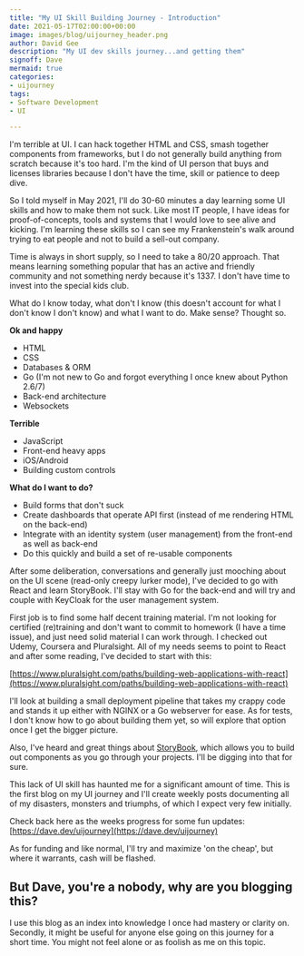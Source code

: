 ```yaml
---
title: "My UI Skill Building Journey - Introduction"
date: 2021-05-17T02:00:00+00:00
image: images/blog/uijourney_header.png
author: David Gee
description: "My UI dev skills journey...and getting them"
signoff: Dave
mermaid: true
categories: 
- uijourney
tags:
- Software Development
- UI

---
```


I'm terrible at UI. I can hack together HTML and CSS, smash together components from frameworks, but I do not generally build anything from scratch because it's too hard. I'm the kind of UI person that buys and licenses libraries because I don't have the time, skill or patience to deep dive.

So I told myself in May 2021, I'll do 30-60 minutes a day learning some UI skills and how to make them not suck. Like most IT people, I have ideas for proof-of-concepts, tools and systems that I would love to see alive and kicking. I'm learning these skills so I can see my Frankenstein's walk around trying to eat people and not to build a sell-out company.

Time is always in short supply, so I need to take a 80/20 approach. That means learning something popular that has an active and friendly community and not something nerdy because it's 1337. I don't have time to invest into the special kids club.

What do I know today, what don't I know (this doesn't account for what I don't know I don't know) and what I want to do. Make sense? Thought so.

__Ok and happy__
* HTML
* CSS
* Databases & ORM
* Go (I'm not new to Go and forgot everything I once knew about Python 2.6/7)
* Back-end architecture
* Websockets

__Terrible__
* JavaScript
* Front-end heavy apps
* iOS/Android
* Building custom controls

__What do I want to do?__
* Build forms that don't suck
* Create dashboards that operate API first (instead of me rendering HTML on the back-end)
* Integrate with an identity system (user management) from the front-end as well as back-end
* Do this quickly and build a set of re-usable components

After some deliberation, conversations and generally just mooching about on the UI scene (read-only creepy lurker mode), I've decided to go with React and learn StoryBook. I'll stay with Go for the back-end and will try and couple with KeyCloak for the user management system.

First job is to find some half decent training material. I'm not looking for certified (re)training and don't want to commit to homework (I have a time issue), and just need solid material I can work through. I checked out Udemy, Coursera and Pluralsight. All of my needs seems to point to React and after some reading, I've decided to start with this: 

[https://www.pluralsight.com/paths/building-web-applications-with-react](https://www.pluralsight.com/paths/building-web-applications-with-react)

I'll look at building a small deployment pipeline that takes my crappy code and stands it up either with NGINX or a Go webserver for ease. As for tests, I don't know how to go about building them yet, so will explore that option once I get the bigger picture.

Also, I've heard and great things about [StoryBook]([https://storybook.js.org/docs/react/get-started/introduction), which allows you to build out components as you go through your projects. I'll be digging into that for sure.

This lack of UI skill has haunted me for a significant amount of time. This is the first blog on my UI journey and I'll create weekly posts documenting all of my disasters, monsters and triumphs, of which I expect very few initially. 

Check back here as the weeks progress for some fun updates: [https://dave.dev/uijourney](https://dave.dev/uijourney)

As for funding and like normal, I'll try and maximize 'on the cheap', but where it warrants, cash will be flashed.

## But Dave, you're a nobody, why are you blogging this?

I use this blog as an index into knowledge I once had mastery or clarity on. Secondly, it might be useful for anyone else going on this journey for a short time. You might not feel alone or as foolish as me on this topic.
